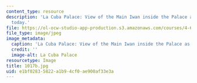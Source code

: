 ```yaml
---
content_type: resource
description: 'La Cuba Palace: View of the Main Iwan inside the Palace as it stands
  today.'
file: https://ol-ocw-studio-app-production.s3.amazonaws.com/courses/4-615-the-architecture-of-cairo-spring-2002/e1bf02835822a1b94cf0ae900af33e3a_1017b.jpg
file_type: image/jpeg
image_metadata:
  caption: 'La Cuba Palace: View of the Main Iwan inside the Palace as it stands today.'
  credit: ''
  image-alt: La Cuba Palace
resourcetype: Image
title: 1017b.jpg
uid: e1bf0283-5822-a1b9-4cf0-ae900af33e3a
---
```

